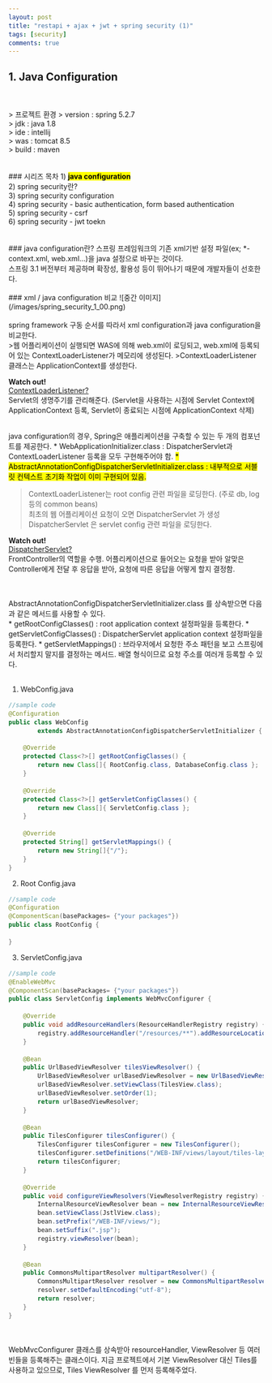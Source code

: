 ```yaml
---
layout: post
title: "restapi + ajax + jwt + spring security (1)"
tags: [security]
comments: true
---
```


## 1. Java Configuration
<br>
<br>
> 프로젝트 환경
> version : spring 5.2.7<br>
> jdk : java 1.8<br>
> ide : intellij<br>
> was : tomcat 8.5<br>
> build : maven<br>
<br>
<br>
### 시리즈 목차
1) <mark><strong>java configuration</strong></mark><br>
2) spring security란?<br>
3) spring security configuration<br>
4) spring security - basic authentication, form based authentication<br>
5) spring security - csrf<br>
6) spring security - jwt toekn<br> 
<br>
<br>
### java configuration란?
스프링 프레임워크의 기존 xml기반 설정 파일(ex; *-context.xml, web.xml...)을 java 설정으로 바꾸는 것이다.<br> 
스프링 3.1 버전부터 제공하며 확장성, 활용성 등이 뛰어나기 때문에 개발자들이 선호한다.
<br>
<br>
### xml / java configuration 비교
![중간 이미지](/images/spring_security_1_00.png)
<br>
<br>
spring framework 구동 순서를 따라서 xml configuration과 java configuration을 비교한다.
<br>
>웹 어플리케이션이 실행되면 WAS에 의해 web.xml이 로딩되고, web.xml에 등록되어 있는 ContextLoaderListener가 메모리에 생성된다.
>ContextLoaderListener 클래스는 ApplicationContext를 생성한다. 

<p class="notice--info">
<strong>Watch out!</strong><br> 
 <u>ContextLoaderListener?</u><br> 
Servlet의 생명주기를 관리해준다.
(Servlet을 사용하는 시점에 Servlet Context에 ApplicationContext 등록, Servlet이 종료되는 시점에 ApplicationContext 삭제)
</p>
<br>
java configuration의 경우, Spring은 애플리케이션을 구축할 수 있는 두 개의 컴포넌트를 제공한다.
* WebApplicationInitializer.class :  DispatcherServlet과 ContextLoaderListener 등록을 모두 구현해주어야 함.
<mark>* AbstractAnnotationConfigDispatcherServletInitializer.class : 내부적으로 서블릿 컨텍스트 초기화 작업이 이미 구현되어 있음.</mark><br>
                               
>ContextLoaderListener는 root config 관련 파일을 로딩한다. (주로 db, log 등의 common beans)<br>
>최초의 웹 어플리케이션 요청이 오면 DispatcherServlet 가 생성<br>
>DispatcherServlet 은 servlet config 관련 파일을 로딩한다.<br>
<p class="notice--info">
<strong>Watch out!</strong><br> 
<u>DispatcherServlet?</u><br> 
FrontController의 역할을 수행. 어플리케이션으로 들어오는 요청을 받아 알맞은 Controller에게 전달 후 응답을 받아, 요청에 따른 응답을 어떻게 할지 결정함.
</p>
<br>
<br>
AbstractAnnotationConfigDispatcherServletInitializer.class 를 상속받으면 다음과 같은 메서드를 사용할 수 있다.
<br>
* getRootConfigClasses() : root application context 설정파일을 등록한다.
* getServletConfigClasses() : DispatcherServlet application context 설정파일을 등록한다.
* getServletMappings() : 브라우저에서 요청한 주소 패턴을 보고 스프링에서 처리할지 말지를 결정하는 메서드. 배열 형식이므로 요청 주소를 여러개 등록할 수 있다.
<br>
<br>

1. WebConfig.java

```java
//sample code
@Configuration 
public class WebConfig 
        extends AbstractAnnotationConfigDispatcherServletInitializer {
    
    @Override
    protected Class<?>[] getRootConfigClasses() {
        return new Class[]{ RootConfig.class, DatabaseConfig.class };
    }

    @Override
    protected Class<?>[] getServletConfigClasses() {
        return new Class[]{ ServletConfig.class };
    }

    @Override
    protected String[] getServletMappings() {
        return new String[]{"/"};
    }
}
```

2. Root Config.java

```java
//sample code
@Configuration
@ComponentScan(basePackages= {"your packages"})
public class RootConfig {

}
```

3. ServletConfig.java

```java
//sample code
@EnableWebMvc
@ComponentScan(basePackages= {"your packages"})
public class ServletConfig implements WebMvcConfigurer {

    @Override
    public void addResourceHandlers(ResourceHandlerRegistry registry) {
        registry.addResourceHandler("/resources/**").addResourceLocations("/resources/");
    }

    @Bean
    public UrlBasedViewResolver tilesViewResolver() {
        UrlBasedViewResolver urlBasedViewResolver = new UrlBasedViewResolver();
        urlBasedViewResolver.setViewClass(TilesView.class);
        urlBasedViewResolver.setOrder(1);
        return urlBasedViewResolver;
    }

    @Bean
    public TilesConfigurer tilesConfigurer() {
        TilesConfigurer tilesConfigurer = new TilesConfigurer();
        tilesConfigurer.setDefinitions("/WEB-INF/views/layout/tiles-layout.xml");
        return tilesConfigurer;
    }

    @Override
    public void configureViewResolvers(ViewResolverRegistry registry) {
        InternalResourceViewResolver bean = new InternalResourceViewResolver();
        bean.setViewClass(JstlView.class);
        bean.setPrefix("/WEB-INF/views/");
        bean.setSuffix(".jsp");
        registry.viewResolver(bean);
    }

    @Bean
    public CommonsMultipartResolver multipartResolver() {
        CommonsMultipartResolver resolver = new CommonsMultipartResolver();
        resolver.setDefaultEncoding("utf-8");
        return resolver;
    }
}
```
<br>
<br>
WebMvcConfigurer 클래스를 상속받아 resourceHandler, ViewResolver 등 여러 빈들을 등록해주는 클래스이다.
지금 프로젝트에서 기본 ViewResolver 대신 Tiles를 사용하고 있으므로, Tiles ViewResolver 를 먼저 등록해주었다.







